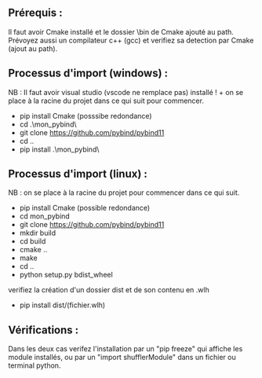Prérequis :
-
Il faut avoir Cmake installé et le dossier \bin de Cmake ajouté au path. 
Prévoyez aussi un compilateur c++ (gcc) et verifiez sa detection par Cmake (ajout au path).

Processus d'import (windows) : 
-
NB : Il faut avoir visual studio (vscode ne remplace pas) installé ! + on se place à la racine du projet dans ce qui suit pour commencer.

- pip install Cmake (posssibe redondance)
- cd .\mon_pybind\
- git clone https://github.com/pybind/pybind11
- cd ..
- pip install .\mon_pybind\


Processus d'import (linux) :
-
NB : on se place à la racine du projet pour commencer dans ce qui suit.

- pip install Cmake (possible redondance)
- cd mon_pybind
- git clone https://github.com/pybind/pybind11
- mkdir build
- cd build
- cmake ..
- make
- cd ..
- python setup.py bdist_wheel

verifiez la création d'un dossier dist et de son contenu en .wlh

- pip install dist/(fichier.wlh)

Vérifications :
-
Dans les deux cas verifez l'installation par un "pip freeze" qui affiche les module installés, ou par un "import shufflerModule" dans un fichier ou terminal python.